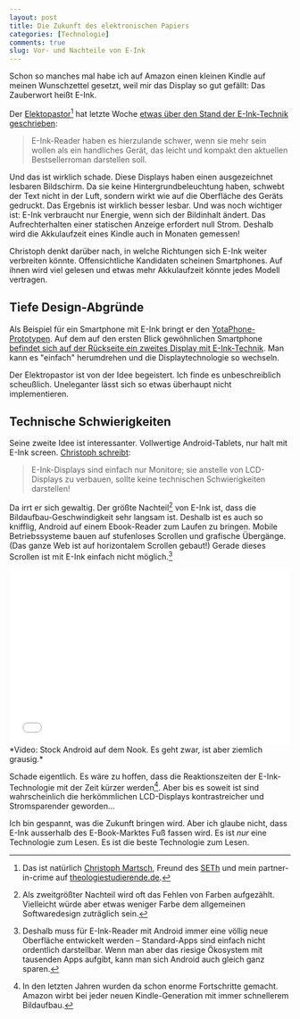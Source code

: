 ```yaml
---
layout: post
title: Die Zukunft des elektronischen Papiers
categories: [Technologie]
comments: true
slug: Vor- und Nachteile von E-Ink
---
```


Schon so manches mal habe ich auf Amazon einen kleinen Kindle auf meinen Wunschzettel gesetzt, weil mir das Display so gut gefällt: Das Zauberwort heißt E-Ink.

<!--more-->

Der [Elektopastor](http://www.elektropastor.de)[^1] hat letzte Woche [etwas über den Stand der E-Ink-Technik geschrieben](http://www.elektropastor.de/2013/10/12/quo-vadis-E-Ink/):

> E-Ink-Reader haben es hierzulande schwer, wenn sie mehr sein wollen als ein handliches Gerät, das leicht und kompakt den aktuellen Bestsellerroman darstellen soll.

Und das ist wirklich schade. Diese Displays haben einen ausgezeichnet lesbaren Bildschirm. Da sie keine Hintergrundbeleuchtung haben, schwebt der Text nicht in der Luft, sondern wirkt wie auf die Oberfläche des Geräts gedruckt. Das Ergebnis ist wirklich besser lesbar. Und was noch wichtiger ist: E-Ink verbraucht nur Energie, wenn sich der Bildinhalt ändert. Das Aufrechterhalten einer statischen Anzeige erfordert null Strom. Deshalb wird die Akkulaufzeit eines Kindle auch in Monaten gemessen!

Christoph denkt darüber nach, in welche Richtungen sich E-Ink weiter verbreiten könnte. Offensichtliche Kandidaten scheinen Smartphones. Auf ihnen wird viel gelesen und etwas mehr Akkulaufzeit könnte jedes Modell vertragen.

## Tiefe Design-Abgründe

Als Beispiel für ein Smartphone mit E-Ink bringt er den [YotaPhone-Prototypen](http://www.yotaphone.com/#/de/). Auf dem auf den ersten Blick gewöhnlichen Smartphone [befindet sich auf der Rückseite ein zweites Display mit E-Ink-Technik](http://www.youtube.com/watch?v=vWD2oMuAcc0). Man kann es "einfach" herumdrehen und die Displaytechnologie so wechseln.

Der Elektropastor ist von der Idee begeistert. Ich finde es unbeschreiblich scheußlich. Uneleganter lässt sich so etwas überhaupt nicht implementieren.

## Technische Schwierigkeiten

Seine zweite Idee ist interessanter. Vollwertige Android-Tablets, nur halt mit E-Ink screen. [Christoph schreibt](http://www.elektropastor.de/2013/10/12/quo-vadis-E-Ink/):

> E-Ink-Displays sind einfach nur Monitore; sie anstelle von LCD-Displays zu verbauen, sollte keine technischen Schwierigkeiten darstellen!

Da irrt er sich gewaltig. Der größte Nachteil[^2] von E-Ink ist, dass die Bildaufbau-Geschwindigkeit sehr langsam ist. Deshalb ist es auch so knifflig, Android auf einem Ebook-Reader zum Laufen zu bringen. Mobile Betriebssysteme bauen auf stufenloses Scrollen und grafische Übergänge. (Das ganze Web ist auf horizontalem Scrollen gebaut!) Gerade dieses Scrollen ist mit E-Ink einfach nicht möglich.[^3]

<iframe width="100%" height="315" src="//www.youtube.com/embed/lBI8Z1qj7o0" frameborder="0" allowfullscreen></iframe>
*Video: Stock Android auf dem Nook. Es geht zwar, ist aber ziemlich grausig.*

Schade eigentlich. Es wäre zu hoffen, dass die Reaktionszeiten der E-Ink-Technologie mit der Zeit kürzer werden[^4]. Aber bis es soweit ist sind wahrscheinlich die herkömmlichen LCD-Displays kontrastreicher und Stromsparender geworden… 

Ich bin gespannt, was die Zukunft bringen wird. Aber ich glaube nicht, dass E-Ink ausserhalb des E-Book-Marktes Fuß fassen wird. Es ist *nur* eine Technologie zum Lesen. Es ist die beste Technologie zum Lesen.

[^1]: Das ist natürlich [Christoph Martsch](http://twitter.com/calexmartsch/), Freund des [SETh](http://www.interseth.de/) und mein partner-in-crime auf [theologiestudierende.de](http://www.theologiestudierende.de/).

[^2]: Als zweitgrößter Nachteil wird oft das Fehlen von Farben aufgezählt. Vielleicht würde aber etwas weniger Farbe dem allgemeinen Softwaredesign zuträglich sein.

[^3]: Deshalb muss für E-Ink-Reader mit Android immer eine völlig neue Oberfläche entwickelt werden – Standard-Apps sind einfach nicht ordentlich darstellbar. Wenn man aber das riesige Ökosystem mit tausenden Apps aufgibt, kann man sich Android auch gleich ganz sparen.

[^4]: In den letzten Jahren wurden da schon enorme Fortschritte gemacht. Amazon wirbt bei jeder neuen Kindle-Generation mit immer schnellerem Bildaufbau.